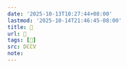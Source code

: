 ```yaml
---
date: '2025-10-13T10:27:44+08:00'
lastmod: '2025-10-14T21:46:45-08:00'
title: 􄀽
url: 􄀽
tags: [𠠶]
src: DCCV
note:
---
```

